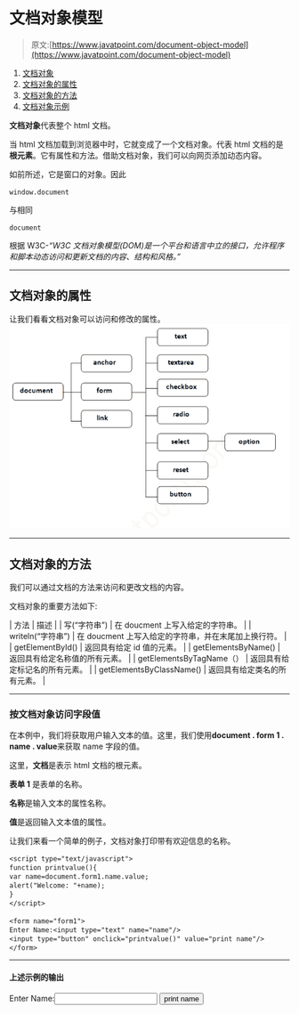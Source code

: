 # 文档对象模型

> 原文:[https://www.javatpoint.com/document-object-model](https://www.javatpoint.com/document-object-model)

1.  [文档对象](#)
2.  [文档对象的属性](#)
3.  [文档对象的方法](#)
4.  [文档对象示例](#)

**文档对象**代表整个 html 文档。

当 html 文档加载到浏览器中时，它就变成了一个文档对象。代表 html 文档的是**根元素**。它有属性和方法。借助文档对象，我们可以向网页添加动态内容。

如前所述，它是窗口的对象。因此

```
window.document

```

与相同

```
document

```

根据 W3C-*“W3C 文档对象模型(DOM)是一个平台和语言中立的接口，允许程序和脚本动态访问和更新文档的内容、结构和风格。”*

* * *

## 文档对象的属性

让我们看看文档对象可以访问和修改的属性。![javascript document object](img/c633f54f9aaeb6a293279564e6c52fb0.png)

* * *

## 文档对象的方法

我们可以通过文档的方法来访问和更改文档的内容。

文档对象的重要方法如下:

| 方法 | 描述 |
| 写(“字符串”) | 在 doucment 上写入给定的字符串。 |
| writeln(“字符串”) | 在 doucment 上写入给定的字符串，并在末尾加上换行符。 |
| getElementById() | 返回具有给定 id 值的元素。 |
| getElementsByName() | 返回具有给定名称值的所有元素。 |
| getElementsByTagName（） | 返回具有给定标记名的所有元素。 |
| getElementsByClassName() | 返回具有给定类名的所有元素。 |

* * *

### 按文档对象访问字段值

在本例中，我们将获取用户输入文本的值。这里，我们使用**document . form 1 . name . value**来获取 name 字段的值。

这里，**文档**是表示 html 文档的根元素。

**表单 1** 是表单的名称。

**名称**是输入文本的属性名称。

**值**是返回输入文本值的属性。

让我们来看一个简单的例子，文档对象打印带有欢迎信息的名称。

```
<script type="text/javascript">
function printvalue(){
var name=document.form1.name.value;
alert("Welcome: "+name);
}
</script>

<form name="form1">
Enter Name:<input type="text" name="name"/>
<input type="button" onclick="printvalue()" value="print name"/>
</form>

```

* * *

#### 上述示例的输出

<form name="form1">Enter Name:<input type="text" name="name"> <input type="button" onclick="printvalue()" value="print name"></form>